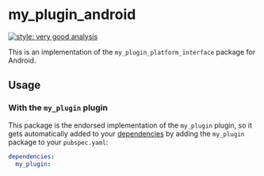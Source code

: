 # my_plugin_android

[![style: very good analysis][very_good_analysis_badge]][very_good_analysis_link]

This is an implementation of the `my_plugin_platform_interface` package for Android.

## Usage

### With the `my_plugin` plugin

This package is the endorsed implementation of the `my_plugin` plugin, so it gets automatically added to your [dependencies](https://flutter.dev/platform-plugins/) by adding the `my_plugin` package to your `pubspec.yaml`:

```yaml
dependencies:
  my_plugin: 
```

[very_good_analysis_badge]: https://img.shields.io/badge/style-very_good_analysis-B22C89.svg
[very_good_analysis_link]: https://pub.dev/packages/very_good_analysis